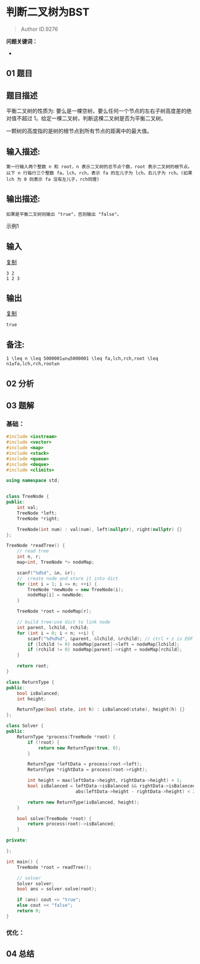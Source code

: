 # 判断二叉树为BST
> Author ID.9276 

**问题关键词：**

- 

## 01 题目

## 题目描述

平衡二叉树的性质为: 要么是一棵空树，要么任何一个节点的左右子树高度差的绝对值不超过 1。给定一棵二叉树，判断这棵二叉树是否为平衡二叉树。

一颗树的高度指的是树的根节点到所有节点的距离中的最大值。



## 输入描述:

```
第一行输入两个整数 n 和 root，n 表示二叉树的总节点个数，root 表示二叉树的根节点。以下 n 行每行三个整数 fa，lch，rch，表示 fa 的左儿子为 lch，右儿子为 rch。(如果 lch 为 0 则表示 fa 没有左儿子，rch同理)
```

## 输出描述:

```
如果是平衡二叉树则输出 "true"，否则输出 "false"。
```

示例1

## 输入

[复制](javascript:void(0);)

```
3 2
1 2 3
```

## 输出

[复制](javascript:void(0);)

```
true
```

## 备注:

```
1 \leq n \leq 5000001≤n≤5000001 \leq fa,lch,rch,root \leq n1≤fa,lch,rch,root≤n
```

## 02 分析



## 03 题解

### 基础：

```c++
#include <iostream>
#include <vector>
#include <map>
#include <stack>
#include <queue>
#include <deque>
#include <climits>

using namespace std;


class TreeNode {
public:
    int val;
    TreeNode *left;
    TreeNode *right;

    TreeNode(int num) : val(num), left(nullptr), right(nullptr) {}
};

TreeNode *readTree() {
    // read tree
    int n, r;
    map<int, TreeNode *> nodeMap;

    scanf("%d%d", &n, &r);
    //  create node and store it into dict
    for (int i = 1; i <= n; ++i) {
        TreeNode *newNode = new TreeNode(i);
        nodeMap[i] = newNode;
    }

    TreeNode *root = nodeMap[r];

    // build tree:use dict to link node
    int parent, lchild, rchild;
    for (int i = 0; i < n; ++i) {
        scanf("%d%d%d", &parent, &lchild, &rchild); // ctrl + z is EOF
        if (lchild != 0) nodeMap[parent]->left = nodeMap[lchild];
        if (rchild != 0) nodeMap[parent]->right = nodeMap[rchild];
    }

    return root;
}

class ReturnType {
public:
    bool isBalanced;
    int height;

    ReturnType(bool state, int h) : isBalanced(state), height(h) {}
};

class Solver {
public:
    ReturnType *process(TreeNode *root) {
        if (!root) {
            return new ReturnType(true, 0);
        }

        ReturnType *leftData = process(root->left);
        ReturnType *rightData = process(root->right);

        int height = max(leftData->height, rightData->height) + 1;
        bool isBalanced = leftData->isBalanced && rightData->isBalanced &&
                          abs(leftData->height - rightData->height) < 2;

        return new ReturnType(isBalanced, height);
    }

    bool solve(TreeNode *root) {
        return process(root)->isBalanced;
    }

private:

};

int main() {
    TreeNode *root = readTree();

    // solver
    Solver solver;
    bool ans = solver.solve(root);

    if (ans) cout << "true";
    else cout << "false";
    return 0;
}
```



### 优化：



## 04 总结

